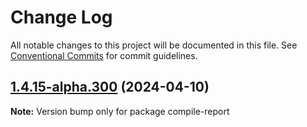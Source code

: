 # Change Log

All notable changes to this project will be documented in this file.
See [Conventional Commits](https://conventionalcommits.org) for commit guidelines.

## [1.4.15-alpha.300](https://github.com/TheTechCompany/HiveCommand/compare/v1.4.15-alpha.299...v1.4.15-alpha.300) (2024-04-10)

**Note:** Version bump only for package compile-report
